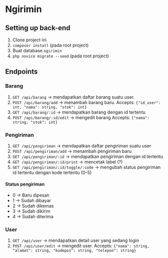 # Ngirimin

## Setting up back-end

1. Clone project ini
2. `composer install` (pada root project)
3. Buat database `ngirimin`
4. `php novice migrate --seed` (pada root project)

## Endpoints

### Barang

1. `GET /api/barang` -> mendapatkan daftar barang suatu user.
2. `POST /api/barang/add` -> menambah barang baru. Accepts: `{"id_user": int, "nama": string, "stok": int}`
3. `GET /api/barang/:id` -> mendapatkan barang dengan id tertentu
4. `POST /api/barang/:id/edit` -> mengedit barang Accepts: `{"nama": string, "stok": int}`

### Pengiriman

1. `GET /api/pengiriman` -> mendapatkan daftar pengiriman suatu user
2. `POST /api/pengiriman/add` -> menambah pengiriman baru
3. `GET /api/pengiriman/:id` -> mendapatkan pengiriman dengan id tertentu
4. `GET /api/pengiriman/:id/print` -> mencetak label (?)
5. `GET /api/pengiriman/:id/toggle/:code` -> mengubah status pengiriman id tertentu dengan kode tertentu (0-5)

#### Status pengiriman

- 0 -> Baru dipesan
- 1 -> Sudah dibayar
- 2 -> Sudah dikemas
- 3 -> Sudah dikirim
- 4 -> Sudah diterima

### User

1. `GET /api/user` -> mendapatkan detail user yang sedang login
2. `POST /api/user/edit` -> mengedit user. Accepts: `{"nama": string, "alamat": string, "kodepos": string, "telepon": string}`

